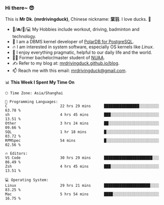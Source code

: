 ### Hi there~ 😎

This is **Mr Dk. (mrdrivingduck)**, Chinese nickname: **棠羽**. I love ducks. 🦆

- 💪/🚘/🏸/💻 My Hobbies include workout, driving, badminton and technology.
- 🍊 I am a DBMS kernel developer of [PolarDB for PostgreSQL](https://github.com/ApsaraDB/PolarDB-for-PostgreSQL).
- 🔥 I am interested in system software, especially OS kernels like *Linux*.
- 🔧 I enjoy everything pragmatic, helpful to our daily life and the world.
- 👨‍🎓 Former bachelor/master student of [NUAA](https://en.wikipedia.org/wiki/Nanjing_University_of_Aeronautics_and_Astronautics).
- ✍ Refer to my blog at: [mrdrivingduck.github.io/blog](https://mrdrivingduck.github.io/blog/).
- 📫 Reach me with this email: [mrdrivingduck@gmail.com](mailto:mrdrivingduck@gmail.com).

<!--START_SECTION:waka-->
📊 **This Week I Spent My Time On** 

```text
🕑︎ Time Zone: Asia/Shanghai

💬 Programming Languages: 
C                        22 hrs 29 mins      ████████████████░░░░░░░░░   63.78 % 
sh                       4 hrs 45 mins       ███░░░░░░░░░░░░░░░░░░░░░░   13.51 % 
Other                    3 hrs 24 mins       ██░░░░░░░░░░░░░░░░░░░░░░░   09.66 % 
SQL                      1 hr 18 mins        █░░░░░░░░░░░░░░░░░░░░░░░░   03.72 % 
RPMSpec                  54 mins             █░░░░░░░░░░░░░░░░░░░░░░░░   02.56 % 

🔥 Editors: 
VS Code                  30 hrs 29 mins      ██████████████████████░░░   86.49 % 
Zsh                      4 hrs 45 mins       ███░░░░░░░░░░░░░░░░░░░░░░   13.51 % 

💻 Operating System: 
Linux                    29 hrs 21 mins      █████████████████████░░░░   83.25 % 
Mac                      5 hrs 54 mins       ████░░░░░░░░░░░░░░░░░░░░░   16.75 % 
```


<!--END_SECTION:waka-->

<!-- ![Mr Dk.'s GitHub Stats](https://github-readme-stats.vercel.app/api?username=mrdrivingduck&count_private&show_icons=true&theme=buefy) -->

<!-- ![Most Used Languages](https://github-readme-stats.vercel.app/api/top-langs/?username=mrdrivingduck&exclude_repo=mips32-CPU,snort-tcp-socket&theme=buefy&layout=compact&langs_count=10) -->


<!--
**mrdrivingduck/mrdrivingduck** is a ✨ _special_ ✨ repository because its `README.md` (this file) appears on your GitHub profile.

Here are some ideas to get you started:

- 🔭 I’m currently working on ...
- 🌱 I’m currently learning ...
- 👯 I’m looking to collaborate on ...
- 🤔 I’m looking for help with ...
- 💬 Ask me about ...
- 📫 How to reach me: ...
- 😄 Pronouns: ...
- ⚡ Fun fact: ...
-->
